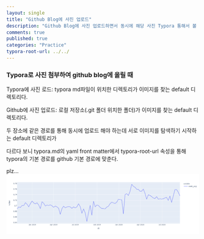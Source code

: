 ```yaml
---
layout: single
title: "Github Blog에 사진 업로드"
description: "Github Blog에 사진 업로드하면서 동시에 해당 사진 Typora 통해서 볼 수 있도록 하기"
comments: true
published: true
categories: "Practice"
typora-root-url: ../../
---
```


### Typora로 사진 첨부하여 github blog에 올릴 때

Typora에 사진 로드:  typora md파일이 위치한 디렉토리가 이미지를 찾는 default 디렉토리다. 

Github에 사진 업로드: 로컬 저장소(.git 폴더 위치한 폴더)가 이미지를 찾는 default 디렉토리다.

두 장소에 같은 경로를 통해 동시에 업로드 해야 하는데 서로 이미지를 탐색하기 시작하는 default 디렉토리가

다르다 보니 typora.md의  yaml front matter에서 typora-root-url 속성을 통해 typora의 기본 경로를 github  기본 경로에 맞춘다.

plz...
![2021-03-10-COVID19_Trash](/assets/images/EDA/2021-03-10-COVID19_Trash.png)